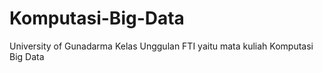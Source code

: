 # Komputasi-Big-Data
University of Gunadarma Kelas Unggulan FTI yaitu mata kuliah Komputasi Big Data

